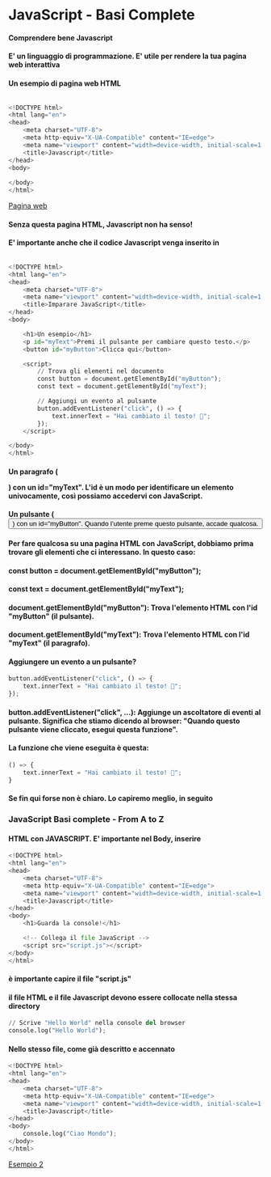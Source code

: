 # JavaScript - Basi Complete

#### Comprendere bene Javascript
#### E' un linguaggio di programmazione. E' utile per rendere la tua pagina web interattiva

#### Un esempio di pagina web HTML

```python

<!DOCTYPE html>
<html lang="en">
<head>
    <meta charset="UTF-8">
    <meta http-equiv="X-UA-Compatible" content="IE=edge">
    <meta name="viewport" content="width=device-width, initial-scale=1.0">
    <title>Javascript</title>
</head>
<body>
    
</body>
</html>

```

[Pagina web](https://github.com/pasqualeclarizio83/javascript/blob/master/index.html)

#### Senza questa pagina HTML, Javascript non ha senso!

#### E' importante anche che il codice Javascript venga inserito in <script> </script>


```python

<!DOCTYPE html>
<html lang="en">
<head>
    <meta charset="UTF-8">
    <meta name="viewport" content="width=device-width, initial-scale=1.0">
    <title>Imparare JavaScript</title>
</head>
<body>

    <h1>Un esempio</h1>
    <p id="myText">Premi il pulsante per cambiare questo testo.</p>
    <button id="myButton">Clicca qui</button>

    <script>
        // Trova gli elementi nel documento
        const button = document.getElementById("myButton");
        const text = document.getElementById("myText");

        // Aggiungi un evento al pulsante
        button.addEventListener("click", () => {
            text.innerText = "Hai cambiato il testo! 🎉";
        });
    </script>

</body>
</html>

```

#### Un paragrafo (<p>) con un id="myText". L'id è un modo per identificare un elemento univocamente, così possiamo accedervi con JavaScript.

#### Un pulsante (<button>) con un id="myButton". Quando l’utente preme questo pulsante, accade qualcosa.

#### Per fare qualcosa su una pagina HTML con JavaScript, dobbiamo prima trovare gli elementi che ci interessano. In questo caso:

#### const button = document.getElementById("myButton");
#### const text = document.getElementById("myText");

#### document.getElementById("myButton"): Trova l'elemento HTML con l'id "myButton" (il pulsante).
#### document.getElementById("myText"): Trova l'elemento HTML con l'id "myText" (il paragrafo).

#### Aggiungere un evento a un pulsante?

```python
button.addEventListener("click", () => {
    text.innerText = "Hai cambiato il testo! 🎉";
});
```

#### button.addEventListener("click", ...): Aggiunge un ascoltatore di eventi al pulsante. Significa che stiamo dicendo al browser: "Quando questo pulsante viene cliccato, esegui questa funzione".

#### La funzione che viene eseguita è questa:


```python
() => {
    text.innerText = "Hai cambiato il testo! 🎉";
}
```

#### Se fin qui forse non è chiaro. Lo capiremo meglio, in seguito

### JavaScript Basi complete - From A to Z

#### HTML con JAVASCRIPT. E' importante nel Body, inserire <script> </script>

```python
<!DOCTYPE html>
<html lang="en">
<head>
    <meta charset="UTF-8">
    <meta http-equiv="X-UA-Compatible" content="IE=edge">
    <meta name="viewport" content="width=device-width, initial-scale=1.0">
    <title>Javascript</title>
</head>
<body>
    <h1>Guarda la console!</h1>

    <!-- Collega il file JavaScript -->
    <script src="script.js"></script>
</body>
</html>
```

#### è importante capire il file "script.js"
#### il file HTML e il file Javascript devono essere collocate nella stessa directory

```python
// Scrive "Hello World" nella console del browser
console.log("Hello World");
```

#### Nello stesso file, come già descritto e accennato

```python
<!DOCTYPE html>
<html lang="en">
<head>
    <meta charset="UTF-8">
    <meta http-equiv="X-UA-Compatible" content="IE=edge">
    <meta name="viewport" content="width=device-width, initial-scale=1.0">
    <title>Javascript</title>
</head>
<body>
	console.log("Ciao Mondo");
</body>
</html>
```

[Esempio 2](https://github.com/pasqualeclarizio83/django/blob/main/start.png)